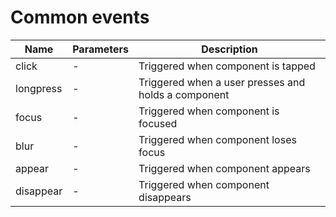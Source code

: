 # Common events

| Name      | Parameters | Description                              |
| --------- | ---------- | ---------------------------------------- |
| click     | -          | Triggered when component is tapped       |
| longpress | -          | Triggered when a user presses and holds a component |
| focus     | -          | Triggered when component is focused      |
| blur      | -          | Triggered when component loses focus     |
| appear    | -          | Triggered when component appears         |
| disappear | -          | Triggered when component disappears      |